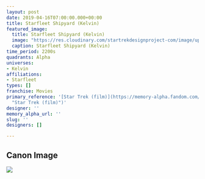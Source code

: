 ```yaml
---
layout: post
date: 2019-04-16T07:00:00.000+00:00
title: Starfleet Shipyard (Kelvin)
featured_image:
  title: Starfleet Shipyard (Kelvin)
  image: "https://res.cloudinary.com/startrekdesignproject-com/image/upload/v1574184343/StarfleetShipyardKelvinFix.png"
  caption: Starfleet Shipyard (Kelvin)
time_period: 2200s
quadrants: Alpha
universes:
- Kelvin
affiliations:
- Starfleet
types: []
franchise: Movies
primary_reference: '[Star Trek (film)](https://memory-alpha.fandom.com/wiki/Star_Trek_(film)
  "Star Trek (film)")'
designer: ''
memory_alpha_url: ''
slug: ''
designers: []

---
```

## Canon Image

![](https://res.cloudinary.com/startrekdesignproject-com/image/upload/v1574185532/StarfleetShipyardKelvin2.jpg)